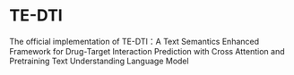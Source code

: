 # TE-DTI
The official implementation of TE-DTI：A Text Semantics Enhanced Framework for Drug-Target Interaction Prediction with Cross Attention and Pretraining Text Understanding Language Model

